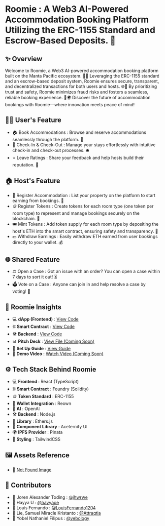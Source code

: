 # Roomie : A Web3 AI-Powered Accommodation Booking Platform Utilizing the ERC-1155 Standard and Escrow-Based Deposits. 🚀

## ✨ Overview
Welcome to Roomie, a Web3 AI-powered accommodation booking platform built on the Manta Pacific ecosystem. 🏡✨ Leveraging the ERC-1155 standard and an escrow-based deposit system, Roomie ensures secure, transparent, and decentralized transactions for both users and hosts. 🌐🔐 By prioritizing trust and safety, Roomie minimizes fraud risks and fosters a seamless, reliable booking experience. 🚀🌍 Discover the future of accommodation bookings with Roomie—where innovation meets peace of mind!

## 🧑‍💻 User's Feature
- 🏠 Book Accommodations : Browse and reserve accommodations seamlessly through the platform. 🌟
- 📅 Check-In & Check-Out : Manage your stays effortlessly with intuitive check-in and check-out processes. 🛎️
- ⭐ Leave Ratings : Share your feedback and help hosts build their reputation. 📝

## 🏠 Host's Feature
- 🏡 Register Accommodation : List your property on the platform to start earning from bookings. 🏢
- 🪙 Register Tokens : Create tokens for each room type (one token per room type) to represent and manage bookings securely on the blockchain. 🌟
- 🎟️ Mint Tokens : Add token supply for each room type by depositing the host's ETH into the smart contract, ensuring safety and transparency. 🔐
- 💵 Withdraw Earnings : Easily withdraw ETH earned from user bookings directly to your wallet. 💰

## 🌐 Shared Feature
- ⚖️ Open a Case : Got an issue with an order? You can open a case within 7 days to sort it out! ⏳
- 🗳️ Vote on a Case : Anyone can join in and help resolve a case by voting! 🤝

## 🚀 Roomie Insights
- 💻 **dApp (Frontend)** : [View Code](https://github.com/LouisFernando1204/roomie-dapp.git)
- ⛓️ **Smart Contract** : [View Code](https://github.com/yebology/roomie-smartcontract.git)
- 🛠️ **Backend** : [View Code](https://github.com/LouisFernando1204/roomie-backend.git)
- 📊 **Pitch Deck** : [View File (Coming Soon)]()
- 📝 **Set Up Guide** : [View Guide](https://github.com/yebology/roomie-setup-guide.git)
- 🎥 **Demo Video** : [Watch Video (Coming Soon)]()

## ⚙️ Tech Stack Behind Roomie
- 💻 **Frontend** : React (TypeScript)  
- ⛓️ **Smart Contract** : Foundry (Solidity)  
- 🪙 **Token Standard** : ERC-1155
- 💼 **Wallet Integration** : Reown 
- 🤖 **AI** : OpenAI
- 🛠️ **Backend** : Node.js
- 🔗 **Library** : Ethers.js  
- 🧩 **Component Library** : Aceternity UI  
- 🌍 **IPFS Provider** : Pinata  
- 🎨 **Styling** : TailwindCSS  

## 🖼️ Assets Reference
- 📢 [Not Found Image](https://www.flaticon.com/free-sticker/not-found_13725483?term=not+found&page=1&position=1&origin=search&related_id=13725483)

## 🤝 Contributors
- 🧑 Joren Alexander Toding : [@jhwrwe](https://github.com/jhwrwe)
- 🧑 Hayya U : [@hayyaoe](https://github.com/hayyaoe)
- 🧑 Louis Fernando : [@LouisFernando1204](https://github.com/LouisFernando1204)
- 🧑 Lie, Samuel Miracle Kristanto : [@Attraqtia](https://github.com/Attraqtia)
- 🧑 Yobel Nathaniel Filipus : [@yebology](https://github.com/yebology)
